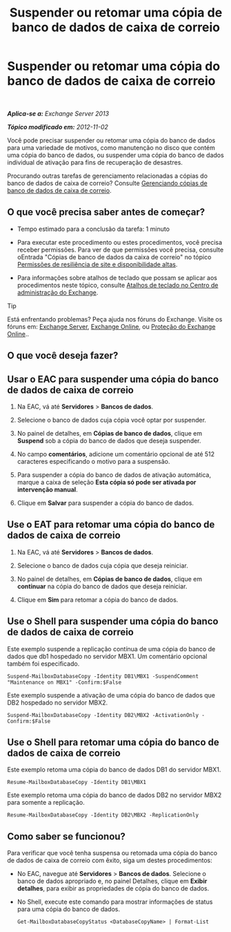 ﻿---
title: 'Suspender ou retomar uma cópia de banco de dados de caixa de correio'
TOCTitle: Suspender ou retomar uma cópia do banco de dados de caixa de correio
ms:assetid: 96aa1b82-3e15-4215-843e-3d583af9504b
ms:mtpsurl: https://technet.microsoft.com/pt-br/library/Dd298159(v=EXCHG.150)
ms:contentKeyID: 50486234
ms.date: 05/22/2018
mtps_version: v=EXCHG.150
ms.translationtype: MT
---

# Suspender ou retomar uma cópia do banco de dados de caixa de correio

 

_**Aplica-se a:** Exchange Server 2013_

_**Tópico modificado em:** 2012-11-02_

Você pode precisar suspender ou retomar uma cópia do banco de dados para uma variedade de motivos, como manutenção no disco que contém uma cópia do banco de dados, ou suspender uma cópia do banco de dados individual de ativação para fins de recuperação de desastres.

Procurando outras tarefas de gerenciamento relacionadas a cópias do banco de dados de caixa de correio? Consulte [Gerenciando cópias de banco de dados de caixa de correio](managing-mailbox-database-copies-exchange-2013-help.md).

## O que você precisa saber antes de começar?

  - Tempo estimado para a conclusão da tarefa: 1 minuto

  - Para executar este procedimento ou estes procedimentos, você precisa receber permissões. Para ver de que permissões você precisa, consulte oEntrada "Cópias de banco de dados da caixa de correio" no tópico [Permissões de resiliência de site e disponibilidade altas](high-availability-and-site-resilience-permissions-exchange-2013-help.md).

  - Para informações sobre atalhos de teclado que possam se aplicar aos procedimentos neste tópico, consulte [Atalhos de teclado no Centro de administração do Exchange](keyboard-shortcuts-in-the-exchange-admin-center-exchange-online-protection-help.md).


> [!TIP]
> Está enfrentando problemas? Peça ajuda nos fóruns do Exchange. Visite os fóruns em: <A href="https://go.microsoft.com/fwlink/p/?linkid=60612">Exchange Server</A>, <A href="https://go.microsoft.com/fwlink/p/?linkid=267542">Exchange Online</A>, ou <A href="https://go.microsoft.com/fwlink/p/?linkid=285351">Proteção do Exchange Online</A>..



## O que você deseja fazer?

## Usar o EAC para suspender uma cópia do banco de dados de caixa de correio

1.  Na EAC, vá até **Servidores** \> **Bancos de dados**.

2.  Selecione o banco de dados cuja cópia você optar por suspender.

3.  No painel de detalhes, em **Cópias de banco de dados**, clique em **Suspend** sob a cópia do banco de dados que deseja suspender.

4.  No campo **comentários**, adicione um comentário opcional de até 512 caracteres especificando o motivo para a suspensão.

5.  Para suspender a cópia do banco de dados de ativação automática, marque a caixa de seleção **Esta cópia só pode ser ativada por intervenção manual**.

6.  Clique em **Salvar** para suspender a cópia do banco de dados.

## Use o EAT para retomar uma cópia do banco de dados de caixa de correio

1.  Na EAC, vá até **Servidores** \> **Bancos de dados**.

2.  Selecione o banco de dados cuja cópia que deseja reiniciar.

3.  No painel de detalhes, em **Cópias de banco de dados**, clique em **continuar** na cópia do banco de dados que deseja reiniciar.

4.  Clique em **Sim** para retomar a cópia do banco de dados.

## Use o Shell para suspender uma cópia do banco de dados de caixa de correio

Este exemplo suspende a replicação contínua de uma cópia do banco de dados que db1 hospedado no servidor MBX1. Um comentário opcional também foi especificado.

    Suspend-MailboxDatabaseCopy -Identity DB1\MBX1 -SuspendComment "Maintenance on MBX1" -Confirm:$False

Este exemplo suspende a ativação de uma cópia do banco de dados que DB2 hospedado no servidor MBX2.

    Suspend-MailboxDatabaseCopy -Identity DB2\MBX2 -ActivationOnly -Confirm:$False

## Use o Shell para retomar uma cópia do banco de dados de caixa de correio

Este exemplo retoma uma cópia do banco de dados DB1 do servidor MBX1.

    Resume-MailboxDatabaseCopy -Identity DB1\MBX1

Este exemplo retoma uma cópia do banco de dados DB2 no servidor MBX2 para somente a replicação.

    Resume-MailboxDatabaseCopy -Identity DB2\MBX2 -ReplicationOnly

## Como saber se funcionou?

Para verificar que você tenha suspensa ou retomada uma cópia do banco de dados de caixa de correio com êxito, siga um destes procedimentos:

  - No EAC, navegue até **Servidores** \> **Bancos de dados**. Selecione o banco de dados apropriado e, no painel Detalhes, clique em **Exibir detalhes**, para exibir as propriedades de cópia do banco de dados.

  - No Shell, execute este comando para mostrar informações de status para uma cópia do banco de dados.
    
        Get-MailboxDatabaseCopyStatus <DatabaseCopyName> | Format-List

